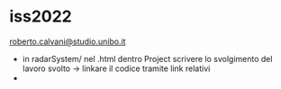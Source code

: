 # iss2022
roberto.calvani@studio.unibo.it

- in radarSystem/   nel .html dentro Project scrivere lo svolgimento del lavoro svolto -> linkare il codice tramite link relativi
-
